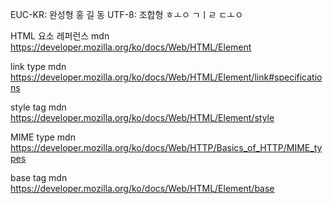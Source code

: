 EUC-KR: 완성형
    홍 길 동
UTF-8: 조합형
    ㅎㅗㅇ ㄱㅣㄹ ㄷㅗㅇ

HTML 요소 레퍼런스 mdn
https://developer.mozilla.org/ko/docs/Web/HTML/Element

link type mdn
https://developer.mozilla.org/ko/docs/Web/HTML/Element/link#specifications

style tag mdn
https://developer.mozilla.org/ko/docs/Web/HTML/Element/style

MIME type mdn
https://developer.mozilla.org/ko/docs/Web/HTTP/Basics_of_HTTP/MIME_types

base tag mdn
https://developer.mozilla.org/ko/docs/Web/HTML/Element/base